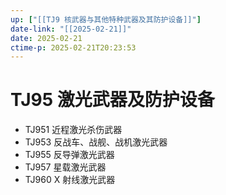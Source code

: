 ```yaml
---
up: ["[[TJ9 核武器与其他特种武器及其防护设备]]"]
date-link: "[[2025-02-21]]"
date: 2025-02-21
ctime-p: 2025-02-21T20:23:53
---
```


# TJ95 激光武器及防护设备

- TJ951 近程激光杀伤武器
- TJ953 反战车、战舰、战机激光武器
- TJ955 反导弹激光武器
- TJ957 星载激光武器
- TJ960 X 射线激光武器
